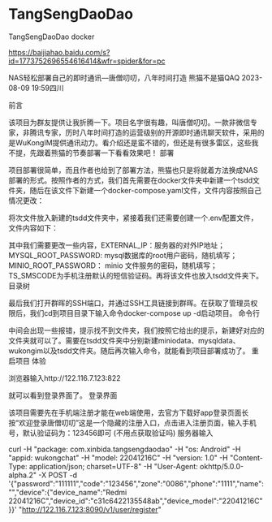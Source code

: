 # TangSengDaoDao
TangSengDaoDao docker 

https://baijiahao.baidu.com/s?id=1773752696554616414&wfr=spider&for=pc

NAS轻松部署自己的即时通讯—唐僧叨叨，八年时间打造
熊猫不是猫QAQ
2023-08-09 19:59四川
  

前言

该项目为群友提供让我折腾一下。项目名字很有趣，叫唐僧叨叨。一款非微信专家，非腾讯专家，历时八年时间打造的运营级别的开源即时通讯聊天软件，采用的是WuKongIM提供通讯动力。看介绍还是蛮不错的，但还是有很多雷区，这些我不提，先跟着熊猫的节奏部署一下看看效果吧！
部署

项目部署很简单，而且作者也给到了部署方法，熊猫也只是将就着方法换成NAS部署的形式。按照作者的方式，我们首先需要在docker文件夹中新建一个tsdd文件夹，随后在该文件下新建一个docker-compose.yaml文件，文件内容按照自己情况更改：

将次文件放入新建的tsdd文件夹中，紧接着我们还需要创建一个.env配置文件，文件内容如下：


其中我们需要更改一些内容，EXTERNAL_IP：服务器的对外IP地址；MYSQL_ROOT_PASSWORD: mysql数据库的root用户密码，随机填写；MINIO_ROOT_PASSWORD： minio 文件服务的密码，随机填写；TS_SMSCODE为手机注册默认的短信验证码。再将该文件也放入tsdd文件夹下。
目录树

最后我们打开群晖的SSH端口，并通过SSH工具链接到群晖。在获取了管理员权限后，我们cd到项目目录下输入命令docker-compose up -d启动项目。
命令行

中间会出现一些报错，提示找不到文件夹，我们按照它给出的提示，新建好对应的文件夹就可以了。需要在tsdd文件夹中分别新建miniodata、mysqldata、wukongim以及tsdd文件夹。随后再次输入命令，就能看到项目部署成功了。
重启项目
体验

浏览器输入http://122.116.7.123:822

就可以看到登录界面了。
登录界面

该项目需要先在手机端注册才能在web端使用，去官方下载好app登录页面长按“欢迎登录唐僧叨叨”这是一个隐藏的注册入口，点击进入注册页面，输入手机号，默认验证码为：123456即可 (不用点获取验证吗)
服务器输入

curl -H "package: com.xinbida.tangsengdaodao" -H "os: Android" -H "appid: wukongchat" -H "model: 22041216C" -H "version: 1.0" -H "Content-Type: application/json; charset=UTF-8" -H "User-Agent: okhttp/5.0.0-alpha.2" -X POST -d '{"password":"111111","code":"123456","zone":"0086","phone":"1111","name":"","device":{"device_name":"Redmi 22041216C","device_id":"c31c6422135548ab","device_model":"22041216C"}}'  "http://122.116.7.123:8090/v1/user/register"
